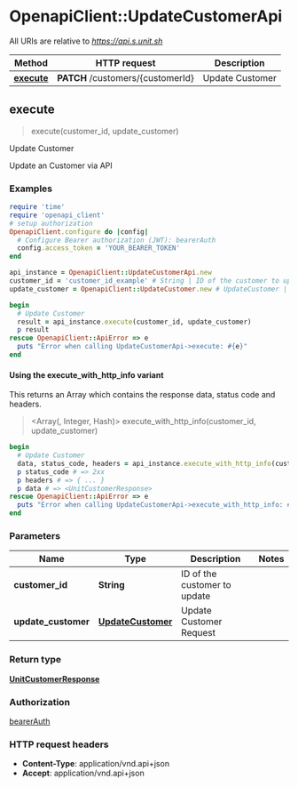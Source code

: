 # OpenapiClient::UpdateCustomerApi

All URIs are relative to *https://api.s.unit.sh*

| Method | HTTP request | Description |
| ------ | ------------ | ----------- |
| [**execute**](UpdateCustomerApi.md#execute) | **PATCH** /customers/{customerId} | Update Customer |


## execute

> <UnitCustomerResponse> execute(customer_id, update_customer)

Update Customer

Update an Customer via API 

### Examples

```ruby
require 'time'
require 'openapi_client'
# setup authorization
OpenapiClient.configure do |config|
  # Configure Bearer authorization (JWT): bearerAuth
  config.access_token = 'YOUR_BEARER_TOKEN'
end

api_instance = OpenapiClient::UpdateCustomerApi.new
customer_id = 'customer_id_example' # String | ID of the customer to update
update_customer = OpenapiClient::UpdateCustomer.new # UpdateCustomer | Update Customer Request

begin
  # Update Customer
  result = api_instance.execute(customer_id, update_customer)
  p result
rescue OpenapiClient::ApiError => e
  puts "Error when calling UpdateCustomerApi->execute: #{e}"
end
```

#### Using the execute_with_http_info variant

This returns an Array which contains the response data, status code and headers.

> <Array(<UnitCustomerResponse>, Integer, Hash)> execute_with_http_info(customer_id, update_customer)

```ruby
begin
  # Update Customer
  data, status_code, headers = api_instance.execute_with_http_info(customer_id, update_customer)
  p status_code # => 2xx
  p headers # => { ... }
  p data # => <UnitCustomerResponse>
rescue OpenapiClient::ApiError => e
  puts "Error when calling UpdateCustomerApi->execute_with_http_info: #{e}"
end
```

### Parameters

| Name | Type | Description | Notes |
| ---- | ---- | ----------- | ----- |
| **customer_id** | **String** | ID of the customer to update |  |
| **update_customer** | [**UpdateCustomer**](UpdateCustomer.md) | Update Customer Request |  |

### Return type

[**UnitCustomerResponse**](UnitCustomerResponse.md)

### Authorization

[bearerAuth](../README.md#bearerAuth)

### HTTP request headers

- **Content-Type**: application/vnd.api+json
- **Accept**: application/vnd.api+json

